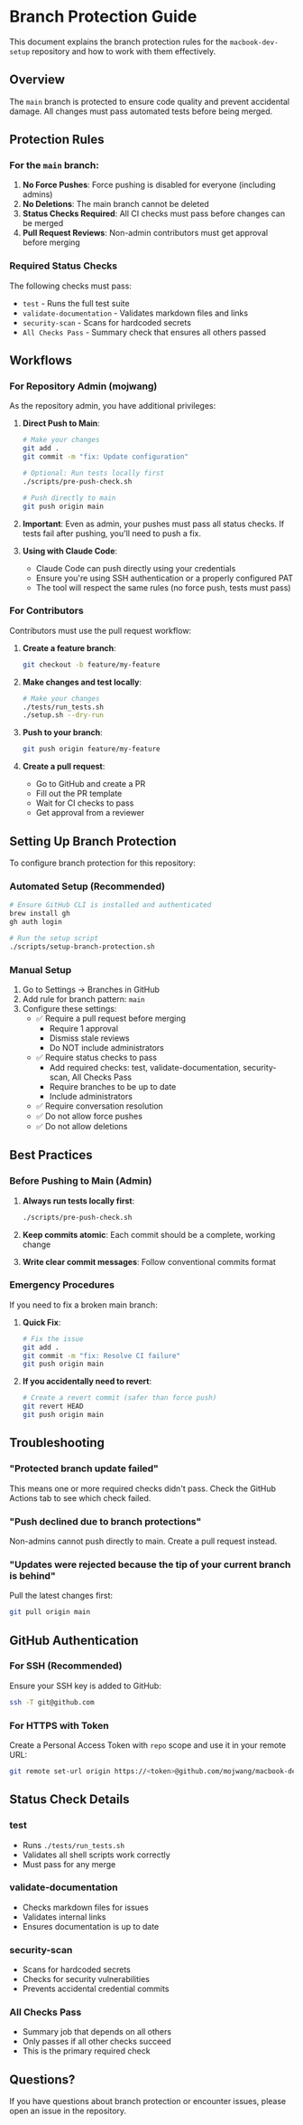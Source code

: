 # Branch Protection Guide

This document explains the branch protection rules for the `macbook-dev-setup` repository and how to work with them effectively.

## Overview

The `main` branch is protected to ensure code quality and prevent accidental damage. All changes must pass automated tests before being merged.

## Protection Rules

### For the `main` branch:

1. **No Force Pushes**: Force pushing is disabled for everyone (including admins)
2. **No Deletions**: The main branch cannot be deleted
3. **Status Checks Required**: All CI checks must pass before changes can be merged
4. **Pull Request Reviews**: Non-admin contributors must get approval before merging

### Required Status Checks

The following checks must pass:
- `test` - Runs the full test suite
- `validate-documentation` - Validates markdown files and links
- `security-scan` - Scans for hardcoded secrets
- `All Checks Pass` - Summary check that ensures all others passed

## Workflows

### For Repository Admin (mojwang)

As the repository admin, you have additional privileges:

1. **Direct Push to Main**:
   ```bash
   # Make your changes
   git add .
   git commit -m "fix: Update configuration"
   
   # Optional: Run tests locally first
   ./scripts/pre-push-check.sh
   
   # Push directly to main
   git push origin main
   ```

2. **Important**: Even as admin, your pushes must pass all status checks. If tests fail after pushing, you'll need to push a fix.

3. **Using with Claude Code**:
   - Claude Code can push directly using your credentials
   - Ensure you're using SSH authentication or a properly configured PAT
   - The tool will respect the same rules (no force push, tests must pass)

### For Contributors

Contributors must use the pull request workflow:

1. **Create a feature branch**:
   ```bash
   git checkout -b feature/my-feature
   ```

2. **Make changes and test locally**:
   ```bash
   # Make your changes
   ./tests/run_tests.sh
   ./setup.sh --dry-run
   ```

3. **Push to your branch**:
   ```bash
   git push origin feature/my-feature
   ```

4. **Create a pull request**:
   - Go to GitHub and create a PR
   - Fill out the PR template
   - Wait for CI checks to pass
   - Get approval from a reviewer

## Setting Up Branch Protection

To configure branch protection for this repository:

### Automated Setup (Recommended)

```bash
# Ensure GitHub CLI is installed and authenticated
brew install gh
gh auth login

# Run the setup script
./scripts/setup-branch-protection.sh
```

### Manual Setup

1. Go to Settings → Branches in GitHub
2. Add rule for branch pattern: `main`
3. Configure these settings:
   - ✅ Require a pull request before merging
     - Require 1 approval
     - Dismiss stale reviews
     - Do NOT include administrators
   - ✅ Require status checks to pass
     - Add required checks: test, validate-documentation, security-scan, All Checks Pass
     - Require branches to be up to date
     - Include administrators
   - ✅ Require conversation resolution
   - ✅ Do not allow force pushes
   - ✅ Do not allow deletions

## Best Practices

### Before Pushing to Main (Admin)

1. **Always run tests locally first**:
   ```bash
   ./scripts/pre-push-check.sh
   ```

2. **Keep commits atomic**: Each commit should be a complete, working change

3. **Write clear commit messages**: Follow conventional commits format

### Emergency Procedures

If you need to fix a broken main branch:

1. **Quick Fix**:
   ```bash
   # Fix the issue
   git add .
   git commit -m "fix: Resolve CI failure"
   git push origin main
   ```

2. **If you accidentally need to revert**:
   ```bash
   # Create a revert commit (safer than force push)
   git revert HEAD
   git push origin main
   ```

## Troubleshooting

### "Protected branch update failed"

This means one or more required checks didn't pass. Check the GitHub Actions tab to see which check failed.

### "Push declined due to branch protections"

Non-admins cannot push directly to main. Create a pull request instead.

### "Updates were rejected because the tip of your current branch is behind"

Pull the latest changes first:
```bash
git pull origin main
```

## GitHub Authentication

### For SSH (Recommended)

Ensure your SSH key is added to GitHub:
```bash
ssh -T git@github.com
```

### For HTTPS with Token

Create a Personal Access Token with `repo` scope and use it in your remote URL:
```bash
git remote set-url origin https://<token>@github.com/mojwang/macbook-dev-setup.git
```

## Status Check Details

### test
- Runs `./tests/run_tests.sh`
- Validates all shell scripts work correctly
- Must pass for any merge

### validate-documentation  
- Checks markdown files for issues
- Validates internal links
- Ensures documentation is up to date

### security-scan
- Scans for hardcoded secrets
- Checks for security vulnerabilities
- Prevents accidental credential commits

### All Checks Pass
- Summary job that depends on all others
- Only passes if all other checks succeed
- This is the primary required check

## Questions?

If you have questions about branch protection or encounter issues, please open an issue in the repository.